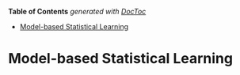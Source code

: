 <!-- START doctoc generated TOC please keep comment here to allow auto update -->
<!-- DON'T EDIT THIS SECTION, INSTEAD RE-RUN doctoc TO UPDATE -->
**Table of Contents**  *generated with [DocToc](https://github.com/thlorenz/doctoc)*

- [Model-based Statistical Learning](#model-based-statistical-learning)

<!-- END doctoc generated TOC please keep comment here to allow auto update -->

# Model-based Statistical Learning

